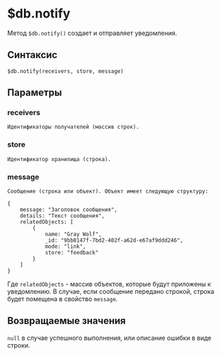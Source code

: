 # $db.notify

Метод `$db.notify()` создает и отправляет уведомления.

## Синтаксис

```
$db.notify(receivers, store, message)
```

## Параметры

### receivers
    Идентификаторы получателей (массив строк).

### store
    Идентификатор хранилища (строка).

### message
    Сообщение (строка или объект). Объект имеет следующую структуру:

```
{
	message: "Заголовок сообщения",
	details: "Текст сообщения",
	relatedObjects: [
		{
			name: "Gray Wolf",
			_id: "9bb8147f-7bd2-402f-a62d-e67af9ddd246",
			mode: "link",
			store: "feedback"
		}
	]
}
```
Где `relatedObjects` - массив объектов, которые будут приложены к уведомлению.
В случае, если сообщение передано строкой, строка будет помещена в свойство `message`.

## Возвращаемые значения
`null` в случае успешного выполнения, или описание ошибки в виде строки.